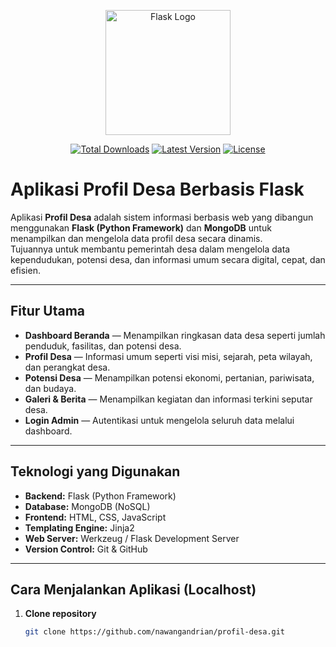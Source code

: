 <p align="center">
  <a href="https://flask.palletsprojects.com" target="_blank">
    <img src="https://upload.wikimedia.org/wikipedia/commons/3/3c/Flask_logo.svg" width="200" alt="Flask Logo">
  </a>
</p>

<p align="center">
  <a href="https://pypi.org/project/Flask/"><img src="https://img.shields.io/pypi/dm/Flask" alt="Total Downloads"></a>
  <a href="https://pypi.org/project/Flask/"><img src="https://img.shields.io/pypi/v/Flask" alt="Latest Version"></a>
  <a href="https://opensource.org/licenses/BSD-3-Clause"><img src="https://img.shields.io/badge/license-BSD-blue.svg" alt="License"></a>
</p>

# Aplikasi Profil Desa Berbasis Flask

Aplikasi **Profil Desa** adalah sistem informasi berbasis web yang dibangun menggunakan **Flask (Python Framework)** dan **MongoDB** untuk menampilkan dan mengelola data profil desa secara dinamis.  
Tujuannya untuk membantu pemerintah desa dalam mengelola data kependudukan, potensi desa, dan informasi umum secara digital, cepat, dan efisien.

---

## Fitur Utama

- **Dashboard Beranda** — Menampilkan ringkasan data desa seperti jumlah penduduk, fasilitas, dan potensi desa.
- **Profil Desa** — Informasi umum seperti visi misi, sejarah, peta wilayah, dan perangkat desa.
- **Potensi Desa** — Menampilkan potensi ekonomi, pertanian, pariwisata, dan budaya.
- **Galeri & Berita** — Menampilkan kegiatan dan informasi terkini seputar desa.
- **Login Admin** — Autentikasi untuk mengelola seluruh data melalui dashboard.

---

## Teknologi yang Digunakan

- **Backend:** Flask (Python Framework)
- **Database:** MongoDB (NoSQL)
- **Frontend:** HTML, CSS, JavaScript
- **Templating Engine:** Jinja2
- **Web Server:** Werkzeug / Flask Development Server
- **Version Control:** Git & GitHub

---

## Cara Menjalankan Aplikasi (Localhost)

1. **Clone repository**
   ```bash
   git clone https://github.com/nawangandrian/profil-desa.git
   ```
